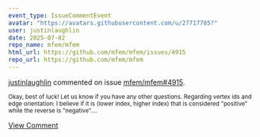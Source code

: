 ```yaml
---
event_type: IssueCommentEvent
avatar: "https://avatars.githubusercontent.com/u/27717785?"
user: justinlaughlin
date: 2025-07-02
repo_name: mfem/mfem
html_url: https://github.com/mfem/mfem/issues/4915
repo_url: https://github.com/mfem/mfem
---
```


<a href='https://github.com/justinlaughlin' target='_blank'>justinlaughlin</a> commented on issue <a href='https://github.com/mfem/mfem/issues/4915' target='_blank'>mfem/mfem#4915</a>.

<small>Okay, best of luck! Let us know if you have any other questions. Regarding vertex ids and edge orientation: I believe if it is (lower index, higher index) that is considered "positive" while the reverse is "negative"....</small>

<a href='https://github.com/mfem/mfem/issues/4915' target='_blank'>View Comment</a>